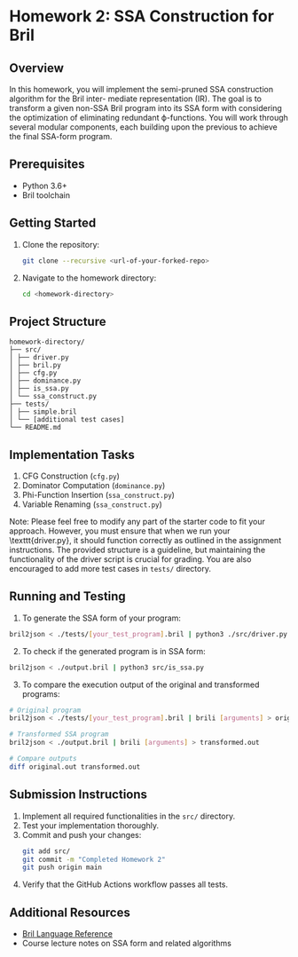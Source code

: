 # Homework 2: SSA Construction for Bril

## Overview

In this homework, you will implement the semi-pruned SSA construction algorithm for the Bril inter-
mediate representation (IR). The goal is to transform a given non-SSA Bril program into its SSA form
with considering the optimization of eliminating redundant ϕ-functions. You will work through several
modular components, each building upon the previous to achieve the final SSA-form program.

## Prerequisites

- Python 3.6+
- Bril toolchain

## Getting Started

1. Clone the repository:
   ```bash
   git clone --recursive <url-of-your-forked-repo>
   ```

2. Navigate to the homework directory:
   ```bash
   cd <homework-directory>
   ```

## Project Structure
```
homework-directory/
├── src/
│ ├── driver.py
│ ├── bril.py
│ ├── cfg.py
│ ├── dominance.py
│ ├── is_ssa.py
│ └── ssa_construct.py
├── tests/
│ ├── simple.bril
│ └── [additional test cases]
└── README.md
```


## Implementation Tasks

1. CFG Construction (`cfg.py`)
2. Dominator Computation (`dominance.py`)
3. Phi-Function Insertion (`ssa_construct.py`)
4. Variable Renaming (`ssa_construct.py`)

Note: Please feel free to modify any part of the starter code to fit your approach. However, you must ensure that when we run your \texttt{driver.py}, it should function correctly as outlined in the assignment instructions. The provided structure is a guideline, but maintaining the functionality of the driver script is crucial for grading. You are also encouraged to add more test cases in `tests/` directory.

## Running and Testing

1. To generate the SSA form of your program:
```bash
bril2json < ./tests/[your_test_program].bril | python3 ./src/driver.py | bril2txt > output.bril
```
2. To check if the generated program is in SSA form:
```bash
bril2json < ./output.bril | python3 src/is_ssa.py
```
3. To compare the execution output of the original and transformed programs:
```bash
# Original program
bril2json < ./tests/[your_test_program].bril | brili [arguments] > original.out

# Transformed SSA program
bril2json < ./output.bril | brili [arguments] > transformed.out

# Compare outputs
diff original.out transformed.out
```


## Submission Instructions

1. Implement all required functionalities in the `src/` directory.
2. Test your implementation thoroughly.
3. Commit and push your changes:
   ```bash
   git add src/
   git commit -m "Completed Homework 2"
   git push origin main
   ```
4. Verify that the GitHub Actions workflow passes all tests.

## Additional Resources

- [Bril Language Reference](https://capra.cs.cornell.edu/bril/lang/index.html)
- Course lecture notes on SSA form and related algorithms
